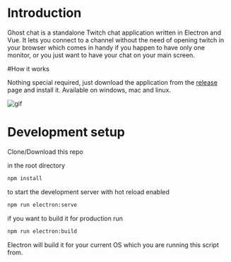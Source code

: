 # Introduction
Ghost chat is a standalone Twitch chat application written in Electron and Vue.
It lets you connect to a channel without the need of opening twitch in your browser which comes in handy if you happen to have only one monitor,
or you just want to have your chat on your main screen.

#How it works

Nothing special required, just download the application from the [release](https://github.com/LettuceKiing/ghost-chat/releases) page and install it.
Available on windows, mac and linux.

![gif](markdown-stuff/example.gif)

# Development setup


Clone/Download this repo

in the root directory
```bash 
npm install
```

to start the development server with hot reload enabled
```bash 
npm run electron:serve
```

if you want to build it for production run 
```bash
npm run electron:build
```

Electron will build it for your current OS which you are running this script from.



